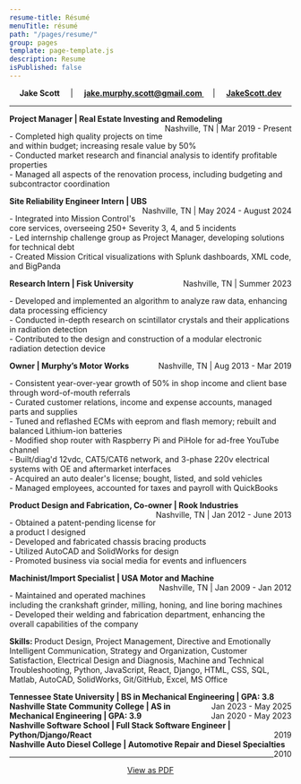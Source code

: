 ```yaml
---
resume-title: Résumé
menuTitle: résumé
path: "/pages/resume/"
group: pages
template: page-template.js
description: Resume
isPublished: false
---
```


<!-- To update resume pdf, inside the Markdown file, Press F1 or Ctrl+Shift+P, Type export and select pdf -->

<div style="text-align: center"> 
    <strong>
        Jake Scott
    </strong>  &nbsp; &nbsp; | &nbsp; &nbsp; 
    <a style="text-align: right" 
        href="mailto:jake.murphy.scott@gmail.com"> 
        <strong>
            jake.murphy.scott@gmail.com
        </strong>
    </a>  &nbsp; &nbsp; | &nbsp; &nbsp; 
    <a target="_blank" 
        rel="noopener noreferrer" 
        href="https://jakescott.dev">
        <strong>
            JakeScott.dev
        </strong>
    </a>
</div>

---

<div class="resume-title-city-time">
    <strong>
        Project Manager | Real Estate Investing and Remodeling
    </strong>
    <div class="city-duration" style="float: right">
        Nashville, TN | Mar 2019 - Present
    </div>
</div> 

<p class="resume-content">
    - Completed high quality projects on time and within budget; increasing resale value by 50% <br />
    - Conducted market research and financial analysis to identify profitable properties <br />
    - Managed all aspects of the renovation process, including budgeting and subcontractor coordination
</p>

<div class="resume-title-city-time">
    <strong>
        Site Reliability Engineer Intern | UBS
    </strong>
    <div class="city-duration" style="float: right">
        Nashville, TN | May 2024 - August 2024
    </div>
</div> 

<p class="resume-content">
    - Integrated into Mission Control's core services, overseeing 250+ Severity 3, 4, and 5 incidents <br />
    <!-- - Managed 1,200+ incidents, consistently exceeding KPIs for service restoration and communication <br /> -->
    - Led internship challenge group as Project Manager, developing solutions for technical debt <br />
    - Created Mission Critical visualizations with Splunk dashboards, XML code, and BigPanda
</p>

<div class="resume-title-city-time">
    <strong>
        Research Intern | Fisk University
    </strong>
    <div class="city-duration" style="float: right">
        Nashville, TN | Summer 2023
    </div>
</div> 

<p class="resume-content">
    - Developed and implemented an algorithm to analyze raw data, enhancing data processing efficiency <br />
    - Conducted in-depth research on scintillator crystals and their applications in radiation detection <br />
    - Contributed to the design and construction of a modular electronic radiation detection device
</p>

<div class="resume-title-city-time">
    <strong>
        Owner | Murphy’s Motor Works
    </strong>
    <div class="city-duration" style="float: right">
        Nashville, TN | Aug 2013 - Mar 2019
    </div>
</div> 

<p class="resume-content">
    - Consistent year-over-year growth of 50% in shop income and client base through word-of-mouth referrals <br />
    - Curated customer relations, income and expense accounts, managed parts and supplies <br />
    - Tuned and reflashed ECMs with eeprom and flash memory; rebuilt and balanced Lithium-ion batteries  <br />
    - Modified shop router with Raspberry Pi and PiHole for ad-free YouTube channel  <br />
    - Built/diag'd 12vdc, CAT5/CAT6 network, and 3-phase 220v electrical systems with OE and aftermarket interfaces  <br />
    - Acquired an auto dealer's license; bought, listed, and sold vehicles <br />
    - Managed employees, accounted for taxes and payroll with QuickBooks
</p>

<div class="resume-title-city-time">
    <strong>
        Product Design and Fabrication, Co-owner | Rook Industries
    </strong>
    <div class="city-duration" style="float: right">
        Nashville, TN | Jan 2012 - June 2013
    </div>
</div> 

<p class="resume-content">
    - Obtained a patent-pending license for a product I designed <br />
    - Developed and fabricated chassis bracing products <br />
    - Utilized AutoCAD and SolidWorks for design <br />
    - Promoted business via social media for events and influencers
</p>

<div class="resume-title-city-time">
    <strong>
        Machinist/Import Specialist | USA Motor and Machine
    </strong>
    <div class="city-duration" style="float: right">
        Nashville, TN | Jan 2009 - Jan 2012
    </div>
</div> 

<p class="resume-content">
    - Maintained and operated machines including the crankshaft grinder, milling, honing, and line boring machines <br />
    - Developed their welding and fabrication department, enhancing the overall capabilities of the company
</p>

<p class="skills">
<strong>
    Skills:
</strong>
    Product Design, Project Management, Directive and Emotionally Intelligent Communication, Strategy and Organization, Customer Satisfaction, Electrical Design and Diagnosis, Machine and Technical Troubleshooting, Python, JavaScript, React, Django, HTML, CSS, SQL, Matlab, AutoCAD, SolidWorks, Git/GitHub, Excel, MS Office
</p>

<div class="resume-title-city-time">
    <strong>
        Tennessee State University | BS in Mechanical Engineering | GPA: 3.8
    </strong>
    <div style="float:right;">
        Jan 2023 - May 2025
    </div>
</div> 

<div class="resume-title-city-time">
    <strong>
        Nashville State Community College | AS in Mechanical Engineering | GPA: 3.9
    </strong>
    <div style="float:right;">
        Jan 2020 - May 2023
    </div>
</div> 

<div class="resume-title-city-time">
    <strong>
        Nashville Software School | Full Stack Software Engineer | Python/Django/React
    </strong>
    <div style="float:right;">
        2019
    </div>
</div> 

<div class="resume-title-city-time">
    <strong>
        Nashville Auto Diesel College | Automotive Repair and Diesel Specialties  
    </strong>
    <div style="float:right;">
        2010
    </div>
</div> 

---

<div style="text-align: center">
    <a href="index.pdf" target="_blank">View as PDF</a>
</div>

<!-- The media query in the CSS sheet won't work due to inline styling. Inline 
styling must stay until the PDF can be converted without the use
of inline styling as it doesn't hold its style - may need to use a different converter - or
properly hook up the style sheet with the pdf converter, however, it inherits all other styles. 
Can't figure out why it's not inheriting the 'float: right' argument from the CSS sheet. -->

<!-- **JourneyPure | Admissions Coordinator** | *June 2020 : December 2020*
<p>- Managed new inquiries for admissions to JourneyPure Outpatient Programs <br />
- Maintained admission guidelines by developing and updating admission policies <br />
- Operational and administrative duties necessary to complete each admission
</p> -->

<!-- **Full Stack Software Developer | Nashville Software School** | Nashville, TN | *May 2019 - November 2019*
<p>
- Built browser-based single page applications using React, Javascript, CSS, and HTML  <br />
- Utilized Git/GitHub for source code version control and managing with GitHub projects  <br />
- Applied JavaScript fundamentals to write dry, modular code and reusable components  <br />
- Styled web applications using Bootstrap, Semantic UI, Jquery, and CSS  <br />
- Developed web applications using Python and Django, and built APIʼs using Django REST  <br />
- Built and interacted with databases using SQL 
</p> -->

<!-- **Owner | Murphy’s Motor Works** | Nashville, TN | *August 2013 - March 2019*
<p>
- Consistent year-over-year growth of 50% in shop income and client base through word-of-mouth referrals <br />
- Built customer relations, income and expense accounts, managed parts and supplies <br />
- Tuned and reflashed ECMs with eeprom and flash memory; rebuilt and balanced Lithium-ion batteries  <br />
- Modified shop router with Raspberry Pi and PiHole for ad-free YouTube channel  <br />
- Diagnosed and repaired multiplex 12vdc electrical systems with OE and aftermarket interfaces  <br />
- Wired CAT5/CAT6 surveillance/networking systems and 3-phase 220v machinery  <br />
- Acquired an auto dealer's license; bought, listed, and sold vehicles <br />
- Managed employees, accounted for taxes and payroll with QuickBooks
</p> -->

<!-- **Product design and fabrication, Co-owner | Rook Industries** | Nashville, TN | *January 2012 - June 2013*
<p>
- Obtained a patent-pending license for a product I designed <br />
- Developed and fabricated chassis bracing products <br />
- Utilized AutoCAD and SolidWorks for design <br />
- Promoted business via social media for events and influencers
</p> -->

<!-- **Machinist/Import Specialist | USA Motor and Machine** | Nashville, TN | *January 2009 - January 2012*
<p>
- Maintained and operated machines including the crankshaft grinder, milling, honing, and line boring machines <br />
- Developed their welding and fabrication department, enhancing the overall capabilities of the company.
</p> -->

<!-- **Education & Skills:** *Python, JavaScript, React, Django, HTML, CSS, SQL, Matlab, AutoCAD, SolidWorks, Git/GitHub* 

**Tennessee State University | BS in Mechanical Engineering | Jan 2023 - May 2025** <br />
**Nashville State Community College | AS in Mechanical Engineering | Jan 2020 - May 2023** <br />
**Nashville Software School | Full Stack Software Engineer | 2019** <br />
**Nashville Auto Diesel College | Automotive Repair and Diesel Specialties | 2010** -->
